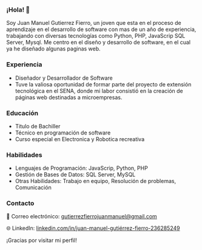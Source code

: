### ¡Hola! 👋

Soy Juan Manuel Gutierrez Fierro, un joven que esta en el proceso de aprendizaje en el desarrollo de software con mas de un año de experiencia, trabajando con diversas tecnologías como Python, PHP, JavaScrip SQL Server, Mysql. Me centro en el diseño y desarrollo de software, en el cual ya he diseñado algunas paginas web.

### Experiencia
 * Diseñador y Desarrollador de Software
 * Tuve la valiosa oportunidad de formar parte del proyecto de extensión tecnológica en el SENA, donde mi labor consistió en la creación de páginas web destinadas a microempresas.
   
### Educación
  * Titulo de Bachiller
  * Técnico en programación de software
  * Curso especial en Electronica y Robotica recreativa

### Habilidades
  * Lenguajes de Programación: JavaScrip, Python, PHP
  * Gestión de Bases de Datos: SQL Server, MySQL
  * Otras Habilidades: Trabajo en equipo, Resolución de problemas, Comunicación
    
### Contacto

📧 Correo electrónico: [gutierrezfierrojuanmanuel@gmail.com](mailto:gutierrezfierrojuanmanuel@gmail.com)

🌐 LinkedIn: [linkedin.com/in/juan-manuel-gutiérrez-fierro-236285249](https://www.linkedin.com/in/juan-manuel-gutiérrez-fierro-236285249)

¡Gracias por visitar mi perfil!
